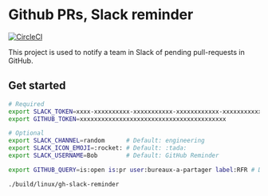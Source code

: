 # Github PRs, Slack reminder

[![CircleCI](https://circleci.com/gh/bureaux-a-partager/gh-slack-reminder/tree/master.svg?style=svg&circle-token=86fdb799067b80015475113b1061810f81bfb33e)](https://circleci.com/gh/bureaux-a-partager/gh-slack-reminder/tree/master)

This project is used to notify a team in Slack of pending pull-requests in GitHub.

## Get started

```bash
# Required
export SLACK_TOKEN=xxxx-xxxxxxxxxx-xxxxxxxxxxx-xxxxxxxxxxxx-xxxxxxxxxxxxxxxxxxxxxxxxxxxxxxxxx
export GITHUB_TOKEN=xxxxxxxxxxxxxxxxxxxxxxxxxxxxxxxxxxxxxxxxx

# Optional
export SLACK_CHANNEL=random      # Default: engineering
export SLACK_ICON_EMOJI=:rocket: # Default: :tada:
export SLACK_USERNAME=Bob        # Default: GitHub Reminder

export GITHUB_QUERY=is:open is:pr user:bureaux-a-partager label:RFR # Default: is:open is:pr

./build/linux/gh-slack-reminder
```
